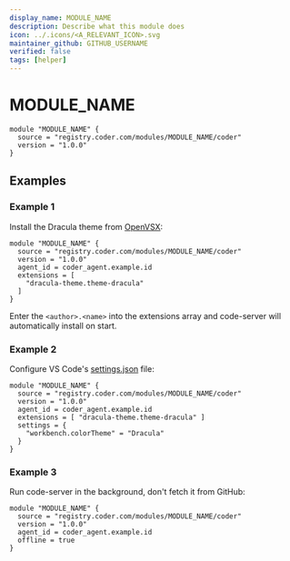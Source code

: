```yaml
---
display_name: MODULE_NAME
description: Describe what this module does
icon: ../.icons/<A_RELEVANT_ICON>.svg
maintainer_github: GITHUB_USERNAME
verified: false
tags: [helper]
---
```


# MODULE_NAME

<!-- Describes what this module does -->

```hcl
module "MODULE_NAME" {
  source = "registry.coder.com/modules/MODULE_NAME/coder"
  version = "1.0.0"
}
```

<!-- Add a screencast or screenshot here  put them in .images directory -->

## Examples

### Example 1

Install the Dracula theme from [OpenVSX](https://open-vsx.org/):

```hcl
module "MODULE_NAME" {
  source = "registry.coder.com/modules/MODULE_NAME/coder"
  version = "1.0.0"
  agent_id = coder_agent.example.id
  extensions = [
    "dracula-theme.theme-dracula"
  ]
}
```

Enter the `<author>.<name>` into the extensions array and code-server will automatically install on start.

### Example 2

Configure VS Code's [settings.json](https://code.visualstudio.com/docs/getstarted/settings#_settingsjson) file:

```hcl
module "MODULE_NAME" {
  source = "registry.coder.com/modules/MODULE_NAME/coder"
  version = "1.0.0"
  agent_id = coder_agent.example.id
  extensions = [ "dracula-theme.theme-dracula" ]
  settings = {
    "workbench.colorTheme" = "Dracula"
  }
}
```

### Example 3

Run code-server in the background, don't fetch it from GitHub:

```hcl
module "MODULE_NAME" {
  source = "registry.coder.com/modules/MODULE_NAME/coder"
  version = "1.0.0"
  agent_id = coder_agent.example.id
  offline = true
}
```

